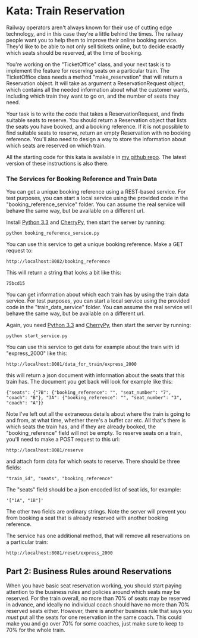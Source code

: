 # Kata: Train Reservation

Railway operators aren't always known for their use of cutting edge technology, and in this case they're a little behind the times. The railway people want you to help them to improve their online booking service. They'd like to be able to not only sell tickets online, but to decide exactly which seats should be reserved, at the time of booking.

You're working on the "TicketOffice" class, and your next task is to implement the feature for reserving seats on a particular train. The TicketOffice class needs a method "make_reservation" that will return a Reservation object. It will take as argument a ReservationRequest object, which contains all the needed information about what the customer wants, including which train they want to go on, and the number of seats they need.

Your task is to write the code that takes a ReservationRequest, and finds suitable seats to reserve. You should return a Reservation object that lists the seats you have booked, and a booking reference. If it is not possible to find suitable seats to reserve, return an empty Reservation with no booking reference. You'll also need to design a way to store the information about which seats are reserved on which train.

All the starting code for this kata is available in [my github repo](https://github.com/emilybache/KataTrainReservation). The latest version of these instructions is also there.

### The Services for Booking Reference and Train Data

You can get a unique booking reference using a REST-based service. For test purposes, you can start a local service using the provided code in the "booking_reference_service" folder. You can assume the real service will behave the same way, but be available on a different url.

Install [Python 3.3](http://python.org) and [CherryPy](http://www.cherrypy.org/), then start the server by running:

    python booking_reference_service.py

You can use this service to get a unique booking reference. Make a GET request to:

    http://localhost:8082/booking_reference

This will return a string that looks a bit like this:

	75bcd15

You can get information about which each train has by using the train data service. For test purposes, you can start a local service using the provided code in the "train_data_service" folder. You can assume the real service will behave the same way, but be available on a different url.

Again, you need [Python 3.3](http://python.org) and [CherryPy](http://www.cherrypy.org/), then start the server by running:

    python start_service.py

You can use this service to get data for example about the train with id "express_2000" like this:

    http://localhost:8081/data_for_train/express_2000

this will return a json document with information about the seats that this train has. The document you get back will look for example like this:

    {"seats": {"7B": {"booking_reference": "", "seat_number": "7", "coach": "B"}, "3A": {"booking_reference": "", "seat_number": "3", "coach": "A"}}

Note I've left out all the extraneous details about where the train is going to and from, at what time, whether there's a buffet car etc. All that's there is which seats the train has, and if they are already booked, the "booking_reference" field will not be empty. To reserve seats on a train, you'll need to make a POST request to this url:

    http://localhost:8081/reserve

and attach form data for which seats to reserve. There should be three fields: 

    "train_id", "seats", "booking_reference"

The "seats" field should be a json encoded list of seat ids, for example:

    '["1A", "1B"]'

The other two fields are ordinary strings. Note the server will prevent you from booking a seat that is already reserved with another booking reference.

The service has one additional method, that will remove all reservations on a particular train:

    http://localhost:8081/reset/express_2000

## Part 2: Business Rules around Reservations

When you have basic seat reservation working, you should start paying attention to the business rules and policies around which seats may be reserved. For the train overall, no more than 70% of seats may be reserved in advance, and ideally no individual coach should have no more than 70% reserved seats either. However, there is another business rule that says you _must_ put all the seats for one reservation in the same coach. This could make you and go over 70% for some coaches, just make sure to keep to 70% for the whole train.
